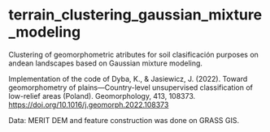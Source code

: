 # terrain_clustering_gaussian_mixture_modeling

Clustering of geomorphometric atributes for soil clasificación purposes on andean landscapes based on Gaussian mixture modeling.

Implementation of the code of Dyba, K., & Jasiewicz, J. (2022). Toward geomorphometry of plains—Country-level unsupervised classification of low-relief areas (Poland). Geomorphology, 413, 108373. https://doi.org/10.1016/j.geomorph.2022.108373 

Data: MERIT DEM and feature construction was done on GRASS GIS.


